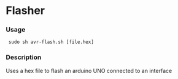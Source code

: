 # Flasher
### Usage
``` sudo sh avr-flash.sh [file.hex]```
### Description
Uses a hex file to flash an arduino UNO connected to an interface
